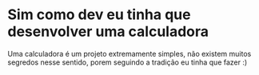 <h1>Sim como dev eu tinha que desenvolver uma calculadora</h1>

<p>Uma calculadora é um projeto extremamente simples, não existem muitos segredos nesse sentido, porem seguindo a tradição eu tinha que fazer :)</p>
